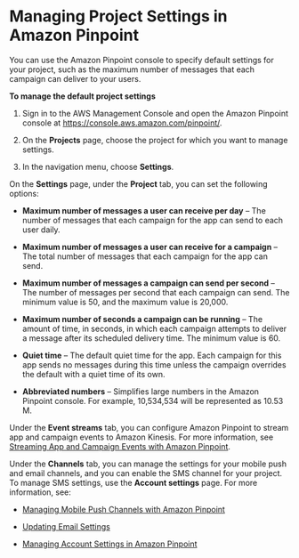 # Managing Project Settings in Amazon Pinpoint<a name="settings-project"></a>

You can use the Amazon Pinpoint console to specify default settings for your project, such as the maximum number of messages that each campaign can deliver to your users\.

**To manage the default project settings**

1. Sign in to the AWS Management Console and open the Amazon Pinpoint console at [https://console\.aws\.amazon\.com/pinpoint/](https://console.aws.amazon.com/pinpoint/)\.

1. On the **Projects** page, choose the project for which you want to manage settings\.

1. In the navigation menu, choose **Settings**\.

On the **Settings** page, under the **Project** tab, you can set the following options:

+ **Maximum number of messages a user can receive per day** – The number of messages that each campaign for the app can send to each user daily\.

+ **Maximum number of messages a user can receive for a campaign** – The total number of messages that each campaign for the app can send\.

+ **Maximum number of messages a campaign can send per second** – The number of messages per second that each campaign can send\. The minimum value is 50, and the maximum value is 20,000\.

+ **Maximum number of seconds a campaign can be running** – The amount of time, in seconds, in which each campaign attempts to deliver a message after its scheduled delivery time\. The minimum value is 60\.

+ **Quiet time** – The default quiet time for the app\. Each campaign for this app sends no messages during this time unless the campaign overrides the default with a quiet time of its own\.

+ **Abbreviated numbers** – Simplifies large numbers in the Amazon Pinpoint console\. For example, 10,534,534 will be represented as 10\.53 M\.

Under the **Event streams** tab, you can configure Amazon Pinpoint to stream app and campaign events to Amazon Kinesis\. For more information, see [Streaming App and Campaign Events with Amazon Pinpoint](analytics-streaming.md)\.

Under the **Channels** tab, you can manage the settings for your mobile push and email channels, and you can enable the SMS channel for your project\. To manage SMS settings, use the **Account settings** page\. For more information, see:

+ [Managing Mobile Push Channels with Amazon Pinpoint](channels-mobile-manage.md)

+ [Updating Email Settings](channels-email-manage-update.md)

+ [Managing Account Settings in Amazon Pinpoint](settings-account.md)